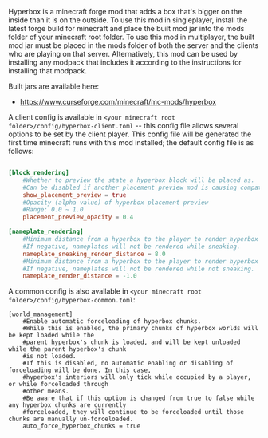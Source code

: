 Hyperbox is a minecraft forge mod that adds a box that's bigger on the inside than it is on the outside. To use this mod in singleplayer, install the latest forge build for minecraft and place the built mod jar into the mods folder of your minecraft root folder. To use this mod in multiplayer, the built mod jar must be placed in the mods folder of both the server and the clients who are playing on that server. Alternatively, this mod can be used by installing any modpack that includes it according to the instructions for installing that modpack.

Built jars are available here:
* https://www.curseforge.com/minecraft/mc-mods/hyperbox

A client config is available in `<your minecraft root folder>/config/hyperbox-client.toml` -- this config file allows several options to be set by the client player. This config file will be generated the first time minecraft runs with this mod installed; the default config file is as follows:

```toml

[block_rendering]
	#Whether to preview the state a hyperbox block will be placed as.
	#Can be disabled if another placement preview mod is causing compatibility issues with this feature.
	show_placement_preview = true
	#Opacity (alpha value) of hyperbox placement preview
	#Range: 0.0 ~ 1.0
	placement_preview_opacity = 0.4

[nameplate_rendering]
	#Minimum distance from a hyperbox to the player to render hyperbox nameplates from while sneaking.
	#If negative, nameplates will not be rendered while sneaking.
	nameplate_sneaking_render_distance = 8.0
	#Minimum distance from a hyperbox to the player to render hyperbox nameplates from while not sneaking.
	#If negative, nameplates will not be rendered while not sneaking.
	nameplate_render_distance = -1.0
```

A common config is also available in `<your minecraft root folder>/config/hyperbox-common.toml`:

```
[world_management]
	#Enable automatic forceloading of hyperbox chunks.
	#While this is enabled, the primary chunks of hyperbox worlds will be kept loaded while the
	#parent hyperbox's chunk is loaded, and will be kept unloaded while the parent hyperbox's chunk
	#is not loaded.
	#If this is disabled, no automatic enabling or disabling of forceloading will be done. In this case,
	#hyperbox's interiors will only tick while occupied by a player, or while forceloaded through
	#other means.
	#Be aware that if this option is changed from true to false while any hyperbox chunks are currently
	#forceloaded, they will continue to be forceloaded until those chunks are manually un-forceloaded.
	auto_force_hyperbox_chunks = true

```